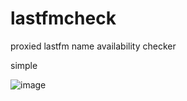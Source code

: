 # lastfmcheck
proxied lastfm name availability checker

simple

![image](https://github.com/8C/lastfmcheck/assets/26947031/61e52aa2-35c4-4f4d-9db6-6b5311069591)
